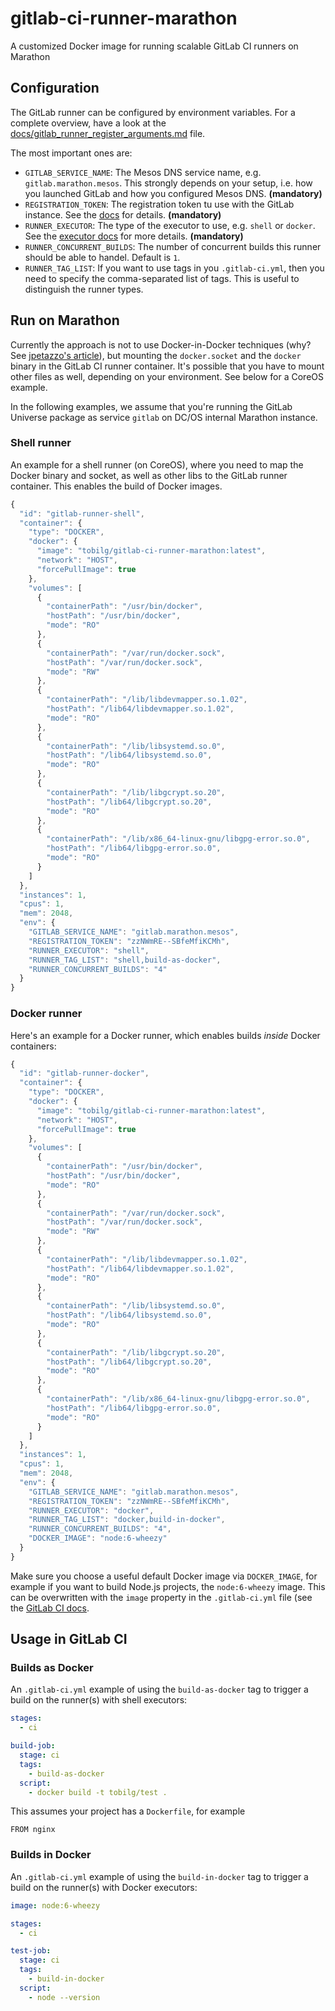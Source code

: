 # gitlab-ci-runner-marathon

A customized Docker image for running scalable GitLab CI runners on Marathon

## Configuration

The GitLab runner can be configured by environment variables. For a complete overview, have a look at the [docs/gitlab_runner_register_arguments.md](docs/gitlab_runner_register_arguments.md) file.

The most important ones are:

* `GITLAB_SERVICE_NAME`: The Mesos DNS service name, e.g. `gitlab.marathon.mesos`. This strongly depends on your setup, i.e. how you launched GitLab and how you configured Mesos DNS. **(mandatory)**
* `REGISTRATION_TOKEN`: The registration token tu use with the GitLab instance. See the [docs](https://docs.gitlab.com/ce/ci/runners/README.html) for details. **(mandatory)**
* `RUNNER_EXECUTOR`: The type of the executor to use, e.g. `shell` or `docker`. See the [executor docs](https://github.com/ayufan/gitlab-ci-multi-runner/blob/master/docs/executors/README.md) for more details. **(mandatory)**
* `RUNNER_CONCURRENT_BUILDS`: The number of concurrent builds this runner should be able to handel. Default is `1`.
* `RUNNER_TAG_LIST`: If you want to use tags in you `.gitlab-ci.yml`, then you need to specify the comma-separated list of tags. This is useful to distinguish the runner types.

## Run on Marathon

Currently the approach is not to use Docker-in-Docker techniques (why? See [jpetazzo's article](http://jpetazzo.github.io/2015/09/03/do-not-use-docker-in-docker-for-ci/)), but mounting the `docker.socket` and the `docker` binary in the GitLab CI runner container. It's possible that you have to mount other files as well, depending on your environment. See below for a CoreOS example.

In the following examples, we assume that you're running the GitLab Universe package as service `gitlab` on DC/OS internal Marathon instance.

### Shell runner

An example for a shell runner (on CoreOS), where you need to map the Docker binary and socket, as well as other libs to the GitLab runner container. This enables the build of Docker images.

```javascript
{
  "id": "gitlab-runner-shell",
  "container": {
    "type": "DOCKER",
    "docker": {
      "image": "tobilg/gitlab-ci-runner-marathon:latest",
      "network": "HOST",
      "forcePullImage": true
    },
    "volumes": [
      {
        "containerPath": "/usr/bin/docker",
        "hostPath": "/usr/bin/docker",
        "mode": "RO"
      },
      {
        "containerPath": "/var/run/docker.sock",
        "hostPath": "/var/run/docker.sock",
        "mode": "RW"
      },
      {
        "containerPath": "/lib/libdevmapper.so.1.02",
        "hostPath": "/lib64/libdevmapper.so.1.02",
        "mode": "RO"
      },
      {
        "containerPath": "/lib/libsystemd.so.0",
        "hostPath": "/lib64/libsystemd.so.0",
        "mode": "RO"
      },
      {
        "containerPath": "/lib/libgcrypt.so.20",
        "hostPath": "/lib64/libgcrypt.so.20",
        "mode": "RO"
      },
      {
        "containerPath": "/lib/x86_64-linux-gnu/libgpg-error.so.0",
        "hostPath": "/lib64/libgpg-error.so.0",
        "mode": "RO"
      }
    ]
  },
  "instances": 1,
  "cpus": 1,
  "mem": 2048,
  "env": {
    "GITLAB_SERVICE_NAME": "gitlab.marathon.mesos",
    "REGISTRATION_TOKEN": "zzNWmRE--SBfeMfiKCMh",
    "RUNNER_EXECUTOR": "shell",
    "RUNNER_TAG_LIST": "shell,build-as-docker",
    "RUNNER_CONCURRENT_BUILDS": "4"
  }
}
``` 

### Docker runner

Here's an example for a Docker runner, which enables builds *inside* Docker containers:

```javascript
{
  "id": "gitlab-runner-docker",
  "container": {
    "type": "DOCKER",
    "docker": {
      "image": "tobilg/gitlab-ci-runner-marathon:latest",
      "network": "HOST",
      "forcePullImage": true
    },
    "volumes": [
      {
        "containerPath": "/usr/bin/docker",
        "hostPath": "/usr/bin/docker",
        "mode": "RO"
      },
      {
        "containerPath": "/var/run/docker.sock",
        "hostPath": "/var/run/docker.sock",
        "mode": "RW"
      },
      {
        "containerPath": "/lib/libdevmapper.so.1.02",
        "hostPath": "/lib64/libdevmapper.so.1.02",
        "mode": "RO"
      },
      {
        "containerPath": "/lib/libsystemd.so.0",
        "hostPath": "/lib64/libsystemd.so.0",
        "mode": "RO"
      },
      {
        "containerPath": "/lib/libgcrypt.so.20",
        "hostPath": "/lib64/libgcrypt.so.20",
        "mode": "RO"
      },
      {
        "containerPath": "/lib/x86_64-linux-gnu/libgpg-error.so.0",
        "hostPath": "/lib64/libgpg-error.so.0",
        "mode": "RO"
      }
    ]
  },
  "instances": 1,
  "cpus": 1,
  "mem": 2048,
  "env": {
    "GITLAB_SERVICE_NAME": "gitlab.marathon.mesos",
    "REGISTRATION_TOKEN": "zzNWmRE--SBfeMfiKCMh",
    "RUNNER_EXECUTOR": "docker",
    "RUNNER_TAG_LIST": "docker,build-in-docker",
    "RUNNER_CONCURRENT_BUILDS": "4",
    "DOCKER_IMAGE": "node:6-wheezy"
  }
}
```

Make sure you choose a useful default Docker image via `DOCKER_IMAGE`, for example if you want to build Node.js projects, the `node:6-wheezy` image. This can be overwritten with the `image` property in the `.gitlab-ci.yml` file (see the [GitLab CI docs](https://docs.gitlab.com/ce/ci/yaml/README.html).

## Usage in GitLab CI

### Builds as Docker

An `.gitlab-ci.yml` example of using the `build-as-docker` tag to trigger a build on the runner(s) with shell executors:

```yaml
stages:
  - ci

build-job:
  stage: ci
  tags:
    - build-as-docker
  script:
    - docker build -t tobilg/test .
```

This assumes your project has a `Dockerfile`, for example

```
FROM nginx
```

### Builds in Docker

An `.gitlab-ci.yml` example of using the `build-in-docker` tag to trigger a build on the runner(s) with Docker executors:

```yaml
image: node:6-wheezy

stages:
  - ci

test-job:
  stage: ci
  tags:
    - build-in-docker
  script:
    - node --version
```